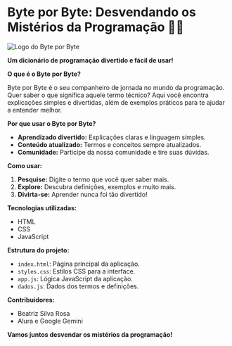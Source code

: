 # Byte por Byte: Desvendando os Mistérios da Programação 🧙‍♂️

![Logo do Byte por Byte](![image](https://github.com/user-attachments/assets/277662ef-cf59-412d-ac26-feae38b227e6))

**Um dicionário de programação divertido e fácil de usar!**

**O que é o Byte por Byte?**

Byte por Byte é o seu companheiro de jornada no mundo da programação. Quer saber o que significa aquele termo técnico? Aqui você encontra explicações simples e divertidas, além de exemplos práticos para te ajudar a entender melhor.

**Por que usar o Byte por Byte?**
* **Aprendizado divertido:** Explicações claras e linguagem simples.
* **Conteúdo atualizado:** Termos e conceitos sempre atualizados.
* **Comunidade:** Participe da nossa comunidade e tire suas dúvidas.

**Como usar:**
1. **Pesquise:** Digite o termo que você quer saber mais.
2. **Explore:** Descubra definições, exemplos e muito mais.
3. **Divirta-se:** Aprender nunca foi tão divertido!

**Tecnologias utilizadas:**
* HTML
* CSS
* JavaScript

**Estrutura do projeto:**
* `index.html`: Página principal da aplicação.
* `styles.css`: Estilos CSS para a interface.
* `app.js`: Lógica JavaScript da aplicação.
* `dados.js`: Dados dos termos e definições.

**Contribuidores:**
* Beatriz Silva Rosa
* Alura e Google Gemini 

**Vamos juntos desvendar os mistérios da programação!**
